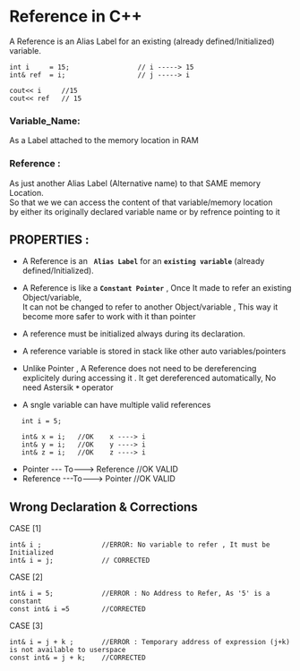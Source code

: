 # Reference in C++

A Reference is an Alias Label for an existing (already defined/Initialized) variable.

```
int i     = 15;                 // i -----> 15
int& ref  = i;                  // j -----> i

cout<< i     //15
cout<< ref   // 15
```


### Variable_Name: 
As a Label attached to the memory location in RAM

### Reference    : 
As just another Alias Label (Alternative name) to that SAME memory Location.      
So that we we can access the content of that variable/memory location  
by either its originally declared variable name or by refrence pointing to it 

## PROPERTIES :

* A Reference is an **` Alias Label`** for an **`existing variable`** (already defined/Initialized).
* A Reference is like a **`Constant Pointer`**  , Once It made to refer an existing Object/variable,                  
  It can not be changed to refer to another Object/variable , This way it become more safer to work with it than pointer

*  A reference must be initialized always during its declaration. 
*  A reference variable is stored in stack like other auto variables/pointers

* Unlike Pointer ,  A Reference does not need to be dereferencing explicitely during accessing it . 
  It get dereferenced automatically, No need Astersik **`*`** operator

* A sngle variable can have multiple valid references
 
 ```
    int i = 5;
    
    int& x = i;   //OK    x ----> i  
    int& y = i;   //OK    y ----> i
    int& z = i;   //OK    z ----> i
```
* Pointer --- To---> Reference  //OK VALID
* Reference ---To---> Pointer  //OK VALID




## Wrong Declaration  & Corrections                                              

CASE [1]
```
int& i ;               //ERROR: No variable to refer , It must be Initialized                      
int& i = j;            // CORRECTED
```
CASE [2]
```
int& i = 5;            //ERROR : No Address to Refer, As '5' is a constant
const int& i =5        //CORRECTED
```
CASE [3]
```
int& i = j + k ;       //ERROR : Temporary address of expression (j+k) is not available to userspace 
const int& = j + k;    //CORRECTED
```



